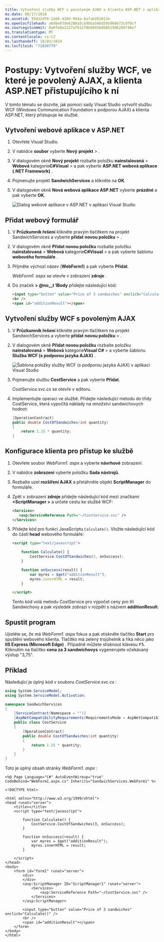 ```yaml
---
title: Vytvoření služby WCF s povoleným AJAX a klienta ASP.NET v aplikaci Visual Studio
ms.date: 08/17/2018
ms.assetid: 95012df8-2a66-420d-944a-8afab261013e
ms.openlocfilehash: a6d6e87de6200a5cb9bba566d595066673cdf9cf
ms.sourcegitcommit: 8a0fe8a2227af612f8b8941bdb8b19d6268748e7
ms.translationtype: MT
ms.contentlocale: cs-CZ
ms.lasthandoff: 10/03/2019
ms.locfileid: "71834779"
---
```

# <a name="how-to-create-an-ajax-enabled-wcf-service-and-an-aspnet-client-that-accesses-the-service"></a>Postupy: Vytvoření služby WCF, ve které je povolený AJAX, a klienta ASP.NET přistupujícího k ní

V tomto tématu se dozvíte, jak pomocí sady Visual Studio vytvořit službu WCF (Windows Communication Foundation s podporou AJAX) a klienta ASP.NET, který přistupuje ke službě.

## <a name="create-an-aspnet-web-app"></a>Vytvoření webové aplikace v ASP.NET

1. Otevřete Visual Studio.

1. V nabídce **soubor** vyberte **Nový** **projekt**  > .

1. V dialogovém okně **Nový projekt** rozbalte položku **nainstalovaná** > **Webová** kategorie**C#Visual** >  a pak vyberte **ASP.NET webová aplikace (.NET Framework)** .

1. Pojmenujte projekt **SandwichServices** a klikněte na **OK**.

1. V dialogovém okně **Nová webová aplikace ASP.NET** vyberte **prázdné** a pak vyberte **OK**.

   ![Dialog webové aplikace v ASP.NET v aplikaci Visual Studio](./media/create-an-ajax-wcf-asp-net-client/new-asp-net-web-app-type.png)

## <a name="add-a-web-form"></a>Přidat webový formulář

1. V **Průzkumník řešení** klikněte pravým tlačítkem na projekt SandwichServices a vyberte **přidat** **novou položku** > .

1. V dialogovém okně **Přidat novou položku** rozbalte položku **nainstalovaná** > **Webová** kategorie**C#Visual** >  a pak vyberte šablonu **webového formuláře** .

1. Přijměte výchozí název (**WebForm1**) a pak vyberte **Přidat**.

   *WebForm1. aspx* se otevře v zobrazení **zdroje** .

1. Do značek **> @no__t 1Body** přidejte následující kód:

   ```html
   <input type="button" value="Price of 3 sandwiches" onclick="Calculate()"/>
   <br />
   <span id="additionResult"></span>
   ```

## <a name="create-an-ajax-enabled-wcf-service"></a>Vytvoření služby WCF s povoleným AJAX

1. V **Průzkumník řešení** klikněte pravým tlačítkem na projekt SandwichServices a vyberte **přidat** **novou položku** > .

1. V dialogovém okně **Přidat novou položku** rozbalte položku **nainstalovaná** > **Webová** kategorie**Visual C#**  >  a vyberte šablonu **Služba WCF (s podporou jazyka AJAX)** .

   ![Šablona položky služby WCF (s podporou jazyka AJAX) v aplikaci Visual Studio](./media/create-an-ajax-wcf-asp-net-client/add-wcf-service.png)

1. Pojmenujte službu **CostService** a pak vyberte **Přidat**.

   *CostService.svc.cs* se otevře v editoru.

1. Implementujte operaci ve službě. Přidejte následující metodu do třídy CostService, která vypočítá náklady na množství sandwichovych hodnot:

    ```csharp
    [OperationContract]
    public double CostOfSandwiches(int quantity)
    {
        return 1.25 * quantity;
    }
    ```

## <a name="configure-the-client-to-access-the-service"></a>Konfigurace klienta pro přístup ke službě

1. Otevřete soubor *WebForm1. aspx* a vyberte **návrhové** zobrazení.

2. V nabídce **zobrazení** vyberte položku **Sada nástrojů**.

3. Rozbalte uzel **rozšíření AJAX** a přetáhněte objekt **ScriptManager** do formuláře.

4. Zpět v zobrazení **zdroje** přidejte následující kód mezi značkami **\<ScriptManager >** a určete cestu ke službě WCF:

    ```xml
    <Services>
       <asp:ServiceReference Path="~/CostService.svc" />
    </Services>
    ```

5. Přidejte kód pro funkci JavaScriptu `Calculate()`. Vložte následující kód do části **head** webového formuláře:

    ```html
    <script type="text/javascript">

        function Calculate() {
            CostService.CostOfSandwiches(3, onSuccess);
        }

        function onSuccess(result) {
            var myres = $get("additionResult");
            myres.innerHTML = result;
        }

    </script>
    ```

   Tento kód volá metodu CostService pro výpočet ceny pro tři Sandwichovy a pak výsledek zobrazí v rozpětí s názvem **additionResult**.

## <a name="run-the-program"></a>Spustit program

Ujistěte se, že má *WebForm1. aspx* fokus a pak stiskněte tlačítko **Start** pro spuštění webového klienta. Tlačítko má zelený trojúhelník a říká něco jako **IIS Express (Microsoft Edge)** . Případně můžete stisknout klávesu <kbd>F5</kbd>. Kliknutím na tlačítko **cena za 3 sandwichovys** vygenerujete očekávaný výstup "3,75".

## <a name="example"></a>Příklad

Následující je úplný kód v souboru *CostService.svc.cs* :

```csharp
using System.ServiceModel;
using System.ServiceModel.Activation;

namespace SandwichServices
{
    [ServiceContract(Namespace = "")]
    [AspNetCompatibilityRequirements(RequirementsMode = AspNetCompatibilityRequirementsMode.Allowed)]
    public class CostService
    {
        [OperationContract]
        public double CostOfSandwiches(int quantity)
        {
            return 1.25 * quantity;
        }
    }
}
```

Toto je úplný obsah stránky *WebForm1. aspx* :

```aspx-csharp
<%@ Page Language="C#" AutoEventWireup="true" CodeBehind="WebForm1.aspx.cs" Inherits="SandwichServices.WebForm1" %>

<!DOCTYPE html>

<html xmlns="http://www.w3.org/1999/xhtml">
<head runat="server">
    <title></title>
    <script type="text/javascript">

        function Calculate() {
            CostService.CostOfSandwiches(3, onSuccess);
        }

        function onSuccess(result) {
            var myres = $get("additionResult");
            myres.innerHTML = result;
        }

    </script>
</head>
<body>
    <form id="form1" runat="server">
        <div>
        </div>
        <asp:ScriptManager ID="ScriptManager1" runat="server">
            <Services>
                <asp:ServiceReference Path="~/CostService.svc" />
            </Services>
        </asp:ScriptManager>

        <input type="button" value="Price of 3 sandwiches" onclick="Calculate()" />
        <br />
        <span id="additionResult"></span>
    </form>
</body>
</html>
```
